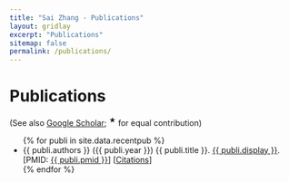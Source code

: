 ```yaml
---
title: "Sai Zhang - Publications"
layout: gridlay
excerpt: "Publications"
sitemap: false
permalink: /publications/
---
```


<script async src="https://badge.dimensions.ai/badge.js" charset="utf-8"></script>

# Publications

(See also [Google Scholar](https://scholar.google.com/citations?user=cnFBCDEAAAAJ); <sup>&#9733;</sup> for equal contribution)

<ul>
{% for publi in site.data.recentpub %}
<li>{{ publi.authors }} ({{ publi.year }}) {{ publi.title }}. <a href="{{ publi.url }}">{{ publi.display }}</a>.
[PMID: <a href="https://www.ncbi.nlm.nih.gov/pubmed/{{ publi.pmid }}">{{ publi.pmid }}</a>]
[<a href="https://badge.dimensions.ai/details/pmid/{{ publi.pmid }}">Citations</a>]
</li>
{% endfor %}
</ul>
